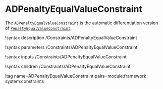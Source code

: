 # ADPenaltyEqualValueConstraint

The `ADPenaltyEqualValueConstraint` is the automatic differentiation version of [`PenaltyEqualValueConstraint`](PenaltyEqualValueConstraint.md).

!syntax description /Constraints/ADPenaltyEqualValueConstraint

!syntax parameters /Constraints/ADPenaltyEqualValueConstraint

!syntax inputs /Constraints/ADPenaltyEqualValueConstraint

!syntax children /Constraints/ADPenaltyEqualValueConstraint

!tag name=ADPenaltyEqualValueConstraint pairs=module:framework system:constraints
